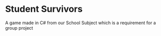 # Student Survivors
A game made in C# from our School Subject which is a requirement for a group project 
